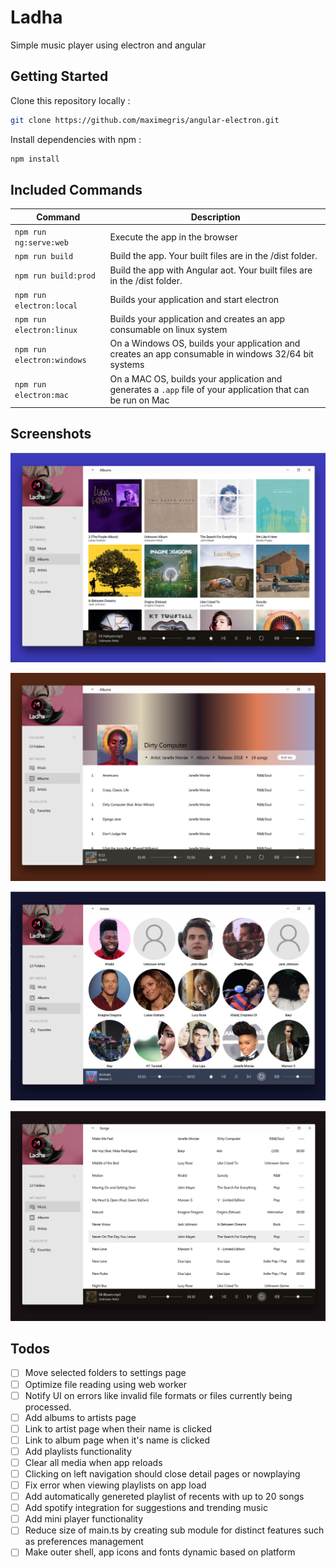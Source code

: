# Ladha
Simple music player using electron and angular

## Getting Started

Clone this repository locally :

``` bash
git clone https://github.com/maximegris/angular-electron.git
```

Install dependencies with npm :

``` bash
npm install
```

## Included Commands

|Command|Description|
|--|--|
|`npm run ng:serve:web`| Execute the app in the browser |
|`npm run build`| Build the app. Your built files are in the /dist folder. |
|`npm run build:prod`| Build the app with Angular aot. Your built files are in the /dist folder. |
|`npm run electron:local`| Builds your application and start electron
|`npm run electron:linux`| Builds your application and creates an app consumable on linux system |
|`npm run electron:windows`| On a Windows OS, builds your application and creates an app consumable in windows 32/64 bit systems |
|`npm run electron:mac`|  On a MAC OS, builds your application and generates a `.app` file of your application that can be run on Mac |


## Screenshots
![Albums Screen](/screenshots/albums-screen.png?raw=true "Albums Screen")

![Album Details Screen](/screenshots/album-details-screen.png?raw=true "Album Details Screen")

![Artists Screen](/screenshots/artists-screen.png?raw=true "Artists Screen")

![Songs Screen](/screenshots/songs-screen.png?raw=true "Songs Screen")

## Todos
- [ ] Move selected folders to settings page
- [ ] Optimize file reading using web worker
- [ ] Notify UI on errors like invalid file formats or files currently being processed.
- [ ] Add albums to artists page
- [ ] Link to artist page when their name is clicked
- [ ] Link to album page when it's name is clicked
- [ ] Add playlists functionality
- [ ] Clear all media when app reloads
- [ ] Clicking on left navigation should close detail pages or nowplaying
- [ ] Fix error when viewing playlists on app load
- [ ] Add automatically genereted playlist of recents with up to 20 songs
- [ ] Add spotify integration for suggestions and trending music
- [ ] Add mini player functionality
- [ ] Reduce size of main.ts by creating sub module for distinct features such as preferences management
- [ ] Make outer shell, app icons and fonts dynamic based on platform

